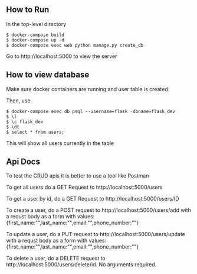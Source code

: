 ## How to Run 
In the top-level directory 

```
$ docker-compose build 
$ docker-compose up -d
$ docker-compose exec web python manage.py create_db
```
Go to http://localhost:5000 to view the server

## How to view database

Make sure docker containers are running and user table is created 

Then, use
```
$ docker-compose exec db psql --username=flask -dbname=flask_dev
$ \l
$ \c flask_dev
$ \dt
$ select * from users;
```
This will show all users currently in the table

## Api Docs 
To test the CRUD apis it is better to use a tool like Postman

To get all users do a GET Request to http://localhost:5000/users

To get a user by id, do a GET Request to http://localhost:5000/users/ID

To create a user, do a POST request to http://localhost:5000/users/add with a requst body as a form with values:
{first_name:"",last_name:"",email:"",phone_number:""}

To update a user, do a PUT request to http://localhost:5000/users/update with a requst body as a form with values:
{first_name:"",last_name:"",email:"",phone_number:""}

To delete a user, do a DELETE request to http://localhost:5000/users/delete/id. No arguments required.




